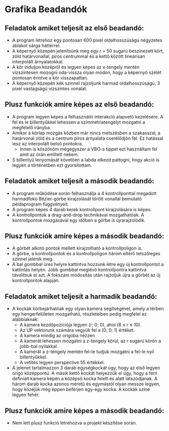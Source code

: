 # Grafika Beadandók



## Feladatok amiket teljesít az első beadandó:

-  A program létrehoz egy pontosan 600 pixel oldalhosszúságú négyzetes ablakot sárga háttérrel. 
- A képernyő közepén jelenítsünk meg egy r = 50 sugarú beszínezett kört, zöld határvonallal, piros centrummal és a kettő között lineárisan interpolált árnyalatokkal. 
- A kör induljon középről és legyen képes az x-tengely mentén vízszintesen mozogni oda-vissza olyan módon, hogy a képernyő szélét pontosan érintve a kör visszapattan.
-  A képernyő közepén kék színnel rajzoljunk harmad oldalhosszúságú, 3 pixel vastagságú vízszintes vonalat.

## Plusz funkciók amire képes az első beadandó:
- A program legyen képes a felhasználói interakció alapvető kezelésére. A fel és le billentyűkkel lehessen a szimmetriatengelyt mozgatni a megfelelő irányba.
- Amikor a körlap mozgás közben már nincs metszésben a szakasszal, a határvonal zöld és a centrum piros árnyalata cserélődjön fel. Ez hatással lesz az interpolált belső pontokra.
  - Innen is köszönöm mégegyszer a VBO-s tippet ezt használtam fel amit az órán említett nekem.
- S billentyű lenyomását követően a labda elkezd pattogni, hogy akció is legyen a történetben ezt gyorsítottam. 



## Feladatok amiket teljesít a második beadandó:

-  A program működése során felhasználja a 4 kontrollponttal megadott harmadfokú Bézier-görbe kirajzolását törött vonallal bemutató példaprogram függvényeit.
- A program képes 4 darab kerek kontrollpont kirajzolására is képes.
- A kontrollpontok a drag-and-drop technikával mozgathatóak. A kontrollpontok mozgásával egy időben a görbe is újrarajzolódik.

## Plusz funkciók amire képes a második beadandó:

- A görbét alkotó pontok mellett kirajzolható a kontrollpoligon is.
- A görbe, a kontrollpontok és a kontrollpoligon három eltérő tetszőleges színnel jelenik meg.
- A bal gombbal üres helyre kattintva hozzunk létre egy új kontrollpontot a kattintás helyén. Jobb gombbal meglévő kontrollpontra kattintva távolítsuk el azt. A fokszám módosítás után rajzoljuk újra a görbét az új kontrollpontok alapján. 


## Feladatok amiket teljesít a harmadik beadandó:

- A kockák körbejárhatóak egy olyan kamera segítségével, amely a térben egy hengerfelületen mozgatható, részleteiben pedig megfelel az alábbiaknak:
	- A kamera kezdőpozíciója legyen (r; 0; 0), ahol (8 ≤ r ≤ 10). 
	- Az UP vektorunk számára vegyük fel a (0; 0; 1) értéket.
	- A kamera mindig az origóba nézzen
	- A kamerát lehessen mozgatni a z-tengely körül, az r sugarú körön a jobb-bal nyilakkal.
	- A kamerát a z-tengely mentén fel-le tudjuk mozgatni a fel-le nyíl billentyűkkel.
	- A vetítés legyen perspective 55 értékkel.
- A jelenet tartalmazzon 3 darab egységkockát úgy, hogy az első legyen origó középpontú. A másik
kettő kockát helyezzük el úgy, hogy a fent definiált kamera képén a középső kocka felett és alatt
látszódjanak. A három darab kocka azonos méretű és egymástól olyan messze legyen, hogy közéjük
még éppen beférjen egy-egy kocka. A kockák színe legyen fehér.

## Plusz funkciók amire képes a második beadandó:

- Nem lett plusz funkció létrehozva a projekt készítése során.